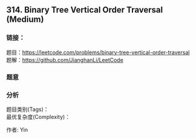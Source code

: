 ## 314. Binary Tree Vertical Order Traversal (Medium)

### **链接**：
题目：https://leetcode.com/problems/binary-tree-vertical-order-traversal  
题解：https://github.com/JianghanLi/LeetCode

### **题意**



### **分析**  
题目类别(Tags)：  
最优复杂度(Complexity)：  



作者: Yin
